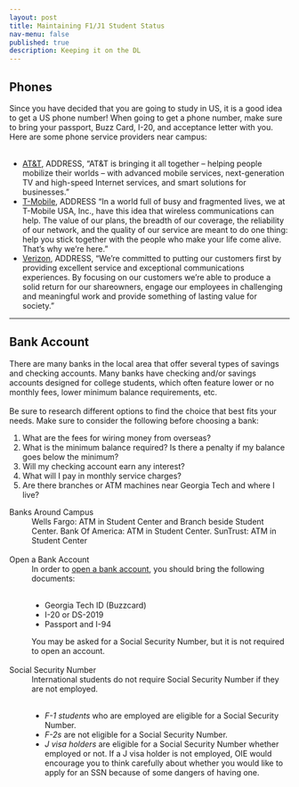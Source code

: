 ```yaml
---
layout: post
title: Maintaining F1/J1 Student Status
nav-menu: false
published: true
description: Keeping it on the DL
---
```


<!-- Main -->
<div id="main" class="alt">
        
<div class="">

<!-- Phones -->
<h2 id="phones">Phones</h2>
Since you have decided that you are going to study in US, it is a good idea to get a US phone number! When going to get a phone number, make sure to bring your passport, Buzz Card, I-20, and acceptance letter with you. Here are some phone service providers near campus: <br><br>

<div class="12u">
    <ul>
        <li><a href="http://www.att.com/">AT&T</a>, ADDRESS, “AT&T is bringing it all together – helping people mobilize their worlds – with advanced mobile services, next-generation TV and high-speed Internet services, and smart solutions for businesses.”</li>
        <li><a href="http://www.t-mobile.com/">T-Mobile</a>, ADDRESS “In a world full of busy and fragmented lives, we at T-Mobile USA, Inc., have this idea that wireless communications can help. The value of our plans, the breadth of our coverage, the reliability of our network, and the quality of our service are meant to do one thing: help you stick together with the people who make your life come alive. That’s why we’re here.”</li>
        <li><a href="http://www.verizon.com/home/verizonglobalhome/ghp_landing.aspx">Verizon</a>, ADDRESS, “We’re committed to putting our customers first by providing excellent service and exceptional communications experiences. By focusing on our customers we’re able to produce a solid return for our shareowners, engage our employees in challenging and meaningful work and provide something of lasting value for society.”</li>
    </ul>
</div>

<hr>
<!-- Bank Account -->
<h2 id="bank_account">Bank Account</h2>
There are many banks in the local area that offer several types of savings and checking accounts. Many banks have checking and/or savings accounts designed for college students, which often feature lower or no monthly fees, lower minimum balance requirements, etc.  <br><br>

<div class="box">
    Be sure to research different options to find the choice that best fits your needs. Make sure to consider the following before choosing a bank:
    <ol>
        <li>What are the fees for wiring money from overseas?</li>
        <li>What is the minimum balance required? Is there a penalty if my balance goes below the minimum?</li>
        <li>Will my checking account earn any interest?</li>
        <li>What will I pay in monthly service charges?</li>
        <li>Are there branches or ATM machines near Georgia Tech and where I live?</li>
    </ol>

</div>

<dl>
    <dt>Banks Around Campus</dt>
    <dd>
        Wells Fargo: ATM in Student Center and Branch beside Student Center. Bank Of America: ATM in Student Center. SunTrust: ATM in Student Center <br><br>
    </dd>
    <dt>Open a Bank Account</dt>
    <dd>
        In order to <a href="https://oie.gatech.edu/content/opening-us-bank-account">open a bank account</a>, you should bring the following documents: <br><br>
        <div class="12u">
            <ul>
                <li>Georgia Tech ID (Buzzcard)</li>
                <li>I-20 or DS-2019</li>
                <li>Passport and I-94</li>
            </ul>
        </div>
        You may be asked for a Social Security Number, but it is not required to open an account. <br><br>
    </dd>
    <dt>Social Security Number</dt>
    <dd>
        International students do not require Social Security Number if they are not employed. <br><br>
        <div class="12u">
            <ul>
                <li><i>F-1 students</i> who are employed are eligible for a Social Security Number.</li>
                <li><i>F-2s</i> are not eligible for a Social Security Number.</li>
                <li><i>J visa holders</i> are eligible for a Social Security Number whether employed or not. If a J visa holder is not employed, OIE would encourage you to think carefully about whether you would like to apply for an SSN because of some dangers of having one.</li>
            </ul>
        </div>
    </dd>
</dl>
</div>
</div>

